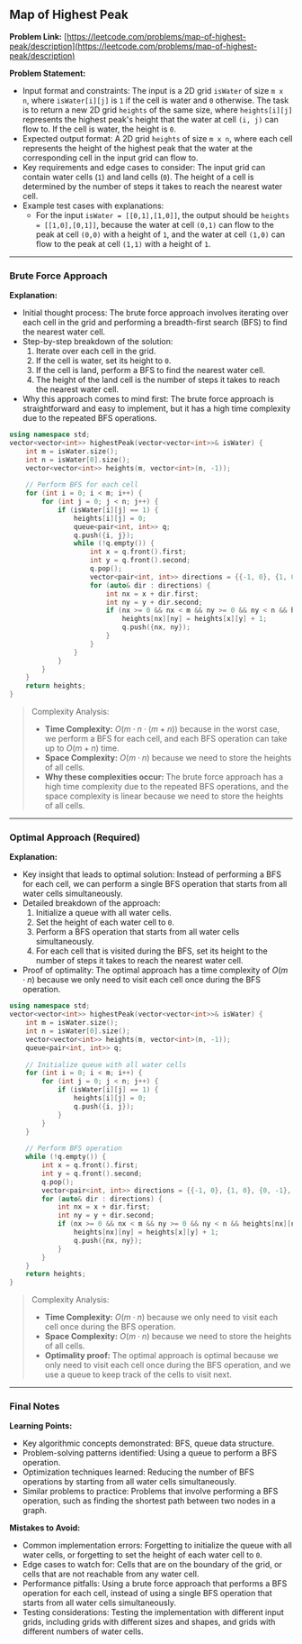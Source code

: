 ## Map of Highest Peak

**Problem Link:** [https://leetcode.com/problems/map-of-highest-peak/description](https://leetcode.com/problems/map-of-highest-peak/description)

**Problem Statement:**
- Input format and constraints: The input is a 2D grid `isWater` of size `m x n`, where `isWater[i][j]` is `1` if the cell is water and `0` otherwise. The task is to return a new 2D grid `heights` of the same size, where `heights[i][j]` represents the highest peak's height that the water at cell `(i, j)` can flow to. If the cell is water, the height is `0`.
- Expected output format: A 2D grid `heights` of size `m x n`, where each cell represents the height of the highest peak that the water at the corresponding cell in the input grid can flow to.
- Key requirements and edge cases to consider: The input grid can contain water cells (`1`) and land cells (`0`). The height of a cell is determined by the number of steps it takes to reach the nearest water cell.
- Example test cases with explanations: 
    - For the input `isWater = [[0,1],[1,0]]`, the output should be `heights = [[1,0],[0,1]]`, because the water at cell `(0,1)` can flow to the peak at cell `(0,0)` with a height of `1`, and the water at cell `(1,0)` can flow to the peak at cell `(1,1)` with a height of `1`.

---

### Brute Force Approach

**Explanation:**
- Initial thought process: The brute force approach involves iterating over each cell in the grid and performing a breadth-first search (BFS) to find the nearest water cell.
- Step-by-step breakdown of the solution: 
    1. Iterate over each cell in the grid.
    2. If the cell is water, set its height to `0`.
    3. If the cell is land, perform a BFS to find the nearest water cell.
    4. The height of the land cell is the number of steps it takes to reach the nearest water cell.
- Why this approach comes to mind first: The brute force approach is straightforward and easy to implement, but it has a high time complexity due to the repeated BFS operations.

```cpp
using namespace std;
vector<vector<int>> highestPeak(vector<vector<int>>& isWater) {
    int m = isWater.size();
    int n = isWater[0].size();
    vector<vector<int>> heights(m, vector<int>(n, -1));
    
    // Perform BFS for each cell
    for (int i = 0; i < m; i++) {
        for (int j = 0; j < n; j++) {
            if (isWater[i][j] == 1) {
                heights[i][j] = 0;
                queue<pair<int, int>> q;
                q.push({i, j});
                while (!q.empty()) {
                    int x = q.front().first;
                    int y = q.front().second;
                    q.pop();
                    vector<pair<int, int>> directions = {{-1, 0}, {1, 0}, {0, -1}, {0, 1}};
                    for (auto& dir : directions) {
                        int nx = x + dir.first;
                        int ny = y + dir.second;
                        if (nx >= 0 && nx < m && ny >= 0 && ny < n && heights[nx][ny] == -1) {
                            heights[nx][ny] = heights[x][y] + 1;
                            q.push({nx, ny});
                        }
                    }
                }
            }
        }
    }
    return heights;
}
```

> Complexity Analysis:
> - **Time Complexity:** $O(m \cdot n \cdot (m + n))$ because in the worst case, we perform a BFS for each cell, and each BFS operation can take up to $O(m + n)$ time.
> - **Space Complexity:** $O(m \cdot n)$ because we need to store the heights of all cells.
> - **Why these complexities occur:** The brute force approach has a high time complexity due to the repeated BFS operations, and the space complexity is linear because we need to store the heights of all cells.

---

### Optimal Approach (Required)

**Explanation:**
- Key insight that leads to optimal solution: Instead of performing a BFS for each cell, we can perform a single BFS operation that starts from all water cells simultaneously.
- Detailed breakdown of the approach: 
    1. Initialize a queue with all water cells.
    2. Set the height of each water cell to `0`.
    3. Perform a BFS operation that starts from all water cells simultaneously.
    4. For each cell that is visited during the BFS, set its height to the number of steps it takes to reach the nearest water cell.
- Proof of optimality: The optimal approach has a time complexity of $O(m \cdot n)$ because we only need to visit each cell once during the BFS operation.

```cpp
using namespace std;
vector<vector<int>> highestPeak(vector<vector<int>>& isWater) {
    int m = isWater.size();
    int n = isWater[0].size();
    vector<vector<int>> heights(m, vector<int>(n, -1));
    queue<pair<int, int>> q;
    
    // Initialize queue with all water cells
    for (int i = 0; i < m; i++) {
        for (int j = 0; j < n; j++) {
            if (isWater[i][j] == 1) {
                heights[i][j] = 0;
                q.push({i, j});
            }
        }
    }
    
    // Perform BFS operation
    while (!q.empty()) {
        int x = q.front().first;
        int y = q.front().second;
        q.pop();
        vector<pair<int, int>> directions = {{-1, 0}, {1, 0}, {0, -1}, {0, 1}};
        for (auto& dir : directions) {
            int nx = x + dir.first;
            int ny = y + dir.second;
            if (nx >= 0 && nx < m && ny >= 0 && ny < n && heights[nx][ny] == -1) {
                heights[nx][ny] = heights[x][y] + 1;
                q.push({nx, ny});
            }
        }
    }
    return heights;
}
```

> Complexity Analysis:
> - **Time Complexity:** $O(m \cdot n)$ because we only need to visit each cell once during the BFS operation.
> - **Space Complexity:** $O(m \cdot n)$ because we need to store the heights of all cells.
> - **Optimality proof:** The optimal approach is optimal because we only need to visit each cell once during the BFS operation, and we use a queue to keep track of the cells to visit next.

---

### Final Notes

**Learning Points:**
- Key algorithmic concepts demonstrated: BFS, queue data structure.
- Problem-solving patterns identified: Using a queue to perform a BFS operation.
- Optimization techniques learned: Reducing the number of BFS operations by starting from all water cells simultaneously.
- Similar problems to practice: Problems that involve performing a BFS operation, such as finding the shortest path between two nodes in a graph.

**Mistakes to Avoid:**
- Common implementation errors: Forgetting to initialize the queue with all water cells, or forgetting to set the height of each water cell to `0`.
- Edge cases to watch for: Cells that are on the boundary of the grid, or cells that are not reachable from any water cell.
- Performance pitfalls: Using a brute force approach that performs a BFS operation for each cell, instead of using a single BFS operation that starts from all water cells simultaneously.
- Testing considerations: Testing the implementation with different input grids, including grids with different sizes and shapes, and grids with different numbers of water cells.